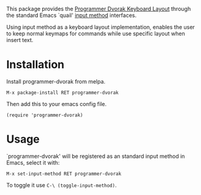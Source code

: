 This package provides the [Programmer Dvorak Keyboard Layout](http://www.kaufmann.no/roland/dvorak/) through the standard Emacs `quail' [input method](http://www.gnu.org/software/emacs/manual/html_node/emacs/Input-Methods.html) interfaces.

Using input method as a keyboard layout implementation, enables the user to keep normal keymaps for commands while use specific layout when insert text.

# Installation
Install programmer-dvorak from melpa.

```
M-x package-install RET programmer-dvorak
```

Then add this to your emacs config file.

```
(require 'programmer-dvorak)
```

# Usage
`programmer-dvorak' will be registered as an standard input method in Emacs, select it with:

```
M-x set-input-method RET programmer-dvorak
```

To toggle it use `C-\ (toggle-input-method)`.
